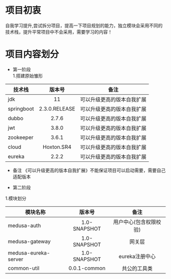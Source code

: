 # 项目初衷  
自我学习提升,尝试拆分项目，提高一下项目规划的能力，独立模块会采用不同的技术栈，提升平常项目中不会采用，需要学习的内容！

# 项目内容划分  

* 第一阶段  
1.搭建原始雏形  

 技术栈      | 版本号     | 备注     |  
 ---------- | :-----------:  | :-----------: |  
jdk     |   11   | 可以升级更高的版本自我扩展 |  
springboot     |   2.3.0.RELEASE   | 可以升级更高的版本自我扩展 |  
dubbo     |   2.7.6   | 可以升级更高的版本自我扩展 |  
jwt     |   3.8.0   | 可以升级更高的版本自我扩展 |  
zookeeper     |   3.6.1   | 可以升级更高的版本自我扩展 |  
cloud     |   Hoxton.SR4  | 可以升级更高的版本自我扩展 |  
eureka     |   2.2.2  | 可以升级更高的版本自我扩展 |  

* 备注
《可以升级更高的版本自我扩展》不能保证项目可以启动需要，需要自己适配版本

* 第二阶段

1.模块划分


  模块名称      | 版本号     | 备注     |  
---------- | :-----------:  | :-----------: |  
 medusa-auth     |   1.0-SNAPSHOT   | 用户中心(包含权限校验) |  
 medusa-gateway     |   1.0-SNAPSHOT   | 网关层 |  
 medusa-eureka-server     |   1.0-SNAPSHOT   | eureka注册中心 |  
 common-util     |   0.0.1-common   | 共公的工具类 |  




 